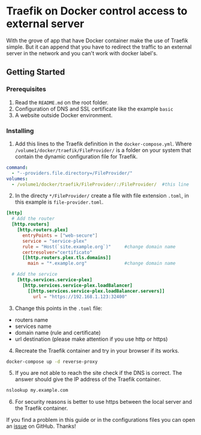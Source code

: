 # Traefik on Docker control access to external server

With the grove of app that have Docker container make the use of Traefik simple. But it can append that you have to redirect the traffic to an external server in the network and you can't work with docker label's.  


## Getting Started

### Prerequisites

1. Read the `README.md` on the root folder.
2. Configuration of DNS and SSL certificate like the example `basic`
3. A website outside Docker environment.

### Installing

1. Add this lines to the Traefik definition in the `docker-compose.yml`. Where `/volume1/docker/traefik/FileProvider/` is a folder on your system that contain the dynamic configuration file for Traefik.

```yaml
command:
  - "--providers.file.directory=/FileProvider/"
volumes:
  - /volume1/docker/traefik/FileProvider/:/FileProvider/  #this line
```

2. In the directy `*/FileProvider/` create a file with file extension `.toml`, in this example is `file-provider.toml`.

```toml
[http]
  # Add the router
  [http.routers]
    [http.routers.plex]
      entryPoints = ["web-secure"]
      service = "service-plex"
      rule = "Host(`site.example.org`)"     #change domain name
      certresolver="certificato"
      [[http.routers.plex.tls.domains]]
        main = "*.example.org"              #change domain name

  # Add the service
    [http.services.service-plex]
      [http.services.service-plex.loadBalancer]
        [[http.services.service-plex.loadBalancer.servers]]
          url = "https://192.168.1.123:32400"
```

3. Change this points in the `.toml` file:

* routers name
* services name
* domain name (rule and certificate)
* url destination (please make attention if you use http or https)


4. Recreate the Traefik container and try in your browser if its works.

```bash
docker-compose up -d reverse-proxy
```

5. If you are not able to reach the site check if the DNS is correct. The answer should give the IP address of the Traefik container.

```bash
nslookup my.example.com
```

6. For security reasons is better to use https between the local server and the Traefik container.

If you find a problem in this guide or in the configurations files you can open an [issue](https://github.com/frigi83/traefik-examples/issues) on GitHub. Thanks!
